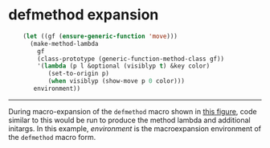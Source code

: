 # defmethod expansion

```lisp
    (let ((gf (ensure-generic-function 'move)))
      (make-method-lambda
        gf
        (class-prototype (generic-function-method-class gf))
        '(lambda (p l &optional (visiblyp t) &key color)
           (set-to-origin p)
           (when visiblyp (show-move p 0 color)))
       environment))
```

------------------------------------------------------------------------

During macro-expansion of the `defmethod` macro shown in [this figure](/docs/meta-object-protocol/fig-defmethod-1), code similar to this would be run to produce the method lambda and additional initargs. In this example, *environment* is the macroexpansion environment of the `defmethod` macro form.
